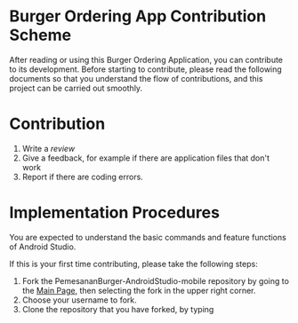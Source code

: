 # Burger Ordering App Contribution Scheme
After reading or using this Burger Ordering Application, you can contribute to its development. Before starting to contribute, please read the following documents so that you understand the flow of contributions, and this project can be carried out smoothly.

# Contribution
1. Write a *review*
2. Give a feedback, for example if there are application files that don't work
3. Report if there are coding errors.

# Implementation Procedures
You are expected to understand the basic commands and feature functions of Android Studio.

If this is your first time contributing, please take the following steps:
1. Fork the PemesananBurger-AndroidStudio-mobile repository by going to the <a href="https://github.com/anisaaulia7/PemesananBurger-AndroidStudio-mobile">Main Page</a>, then selecting the fork in the upper right corner.
2. Choose your username to fork.
3. Clone the repository that you have forked, by typing
